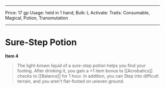 
---
Price: 17 gp
Usage: held in 1 hand;
Bulk: L
Activate: 
Traits: Consumable, Magical, Potion, Transmutation

---

# Sure-Step Potion

**Item 4**

> The light-brown liquid of a *sure-step potion* helps you find your footing. After drinking it, you gain a +1 item bonus to [[Acrobatics]] checks to [[Balance]] for 1 hour. In addition, you can Step into difficult terrain, and you aren't flat-footed on uneven ground.

